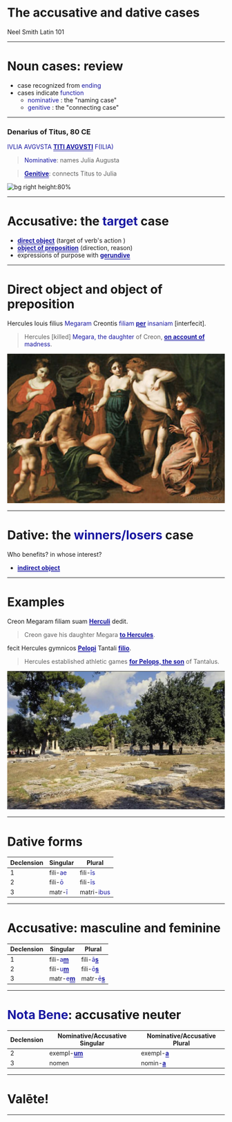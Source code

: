 # The accusative and dative cases

Neel Smith
Latin 101



---

# Noun cases: review


- case recognized from *ending*
- cases indicate *function*
    - *nominative* : the "naming case"
    - *genitive* : the "connecting case"

---

<style scoped>
  strong {
    color: rgb(159, 69, 17);
  }
  em {
    color: 	rgb(24, 23, 162);
    font-style: normal;
  }
</style>

### Denarius of Titus, 80 CE

*IVLIA AVGVSTA* **TITI AVGVSTI** *F(ILIA)*

> *Nominative*: names Julia Augusta

> **Genitive**: connects Titus to Julia

![bg right height:80%](https://neelsmith.github.io/latin101/imgs/ric2_1_2_tit-388.png)    


---

# Accusative: the *target* case


- **direct object** (target of verb's action )
- **object of preposition** (direction, reason)
- expressions of purpose with **gerundive**


---

<style scoped>
  strong {
    color: rgb(159, 69, 17);
  }
  em {
    color: 	rgb(24, 23, 162);
    font-style: normal;
  }
</style>


# Direct object and object of preposition

Hercules Iouis filius *Megaram* Creontis *filiam* **per** *insaniam* [interfecit].

> Hercules [killed] *Megara, the daughter* of Creon, **on account of** *madness*.



![bg right height:60%](megara.png)

---



# Dative: the *winners/losers* case

Who benefits? in whose interest?

- **indirect object**


---

# Examples


Creon Megaram filiam suam **Herculi** dedit.

> Creon gave his daughter Megara **to Hercules**.

fecit Hercules gymnicos **Pelopi** Tantali **filio**.

> Hercules established athletic games **for Pelops, the son** of Tantalus.


<style scoped>
strong {
  color: rgb(159, 69, 17);
}
em {
  color: 	rgb(24, 23, 162);
  font-style: normal;
}

</style>


![bg right](pelopion.png)


---

# Dative forms

| Declension |  Singular | Plural |
| --- | --- | --- |
| 1 | fili-*ae* | fili-*īs* |
| 2 | fili-*ō* | fili-*īs* |
| 3 | matr-*ī* | matri-*ibus* |


<style scoped>
  strong {
    color: rgb(159, 69, 17);
  }
  em {
    color: 	rgb(24, 23, 162);
    font-style: normal;
  }
</style>

---

# Accusative: masculine and feminine


| Declension |  Singular | Plural |
| --- | --- | --- |
| 1 | fili-*a***m** | fili-*ā***s** |
| 2 | fili-*u***m** | fili-*ō***s** |
| 3 | matr-*e***m** | matr-*ē***s** |


<style scoped>
  strong {
    color: 	rgb(24, 23, 162);
    text-decoration-style: double;
    text-decoration-line: underline;
  }
  em {
    color: 	rgb(24, 23, 162);
    font-style: normal;

  }
</style>

---


# *Nota Bene*: accusative neuter

| Declension |  Nominative/Accusative Singular | Nominative/Accusative Plural |
| --- | --- | --- |
| 2 | exempl-**um** | exempl-**a** |
| 3 | nomen | nomin-**a** |


<style scoped>
  strong {
    color: 	rgb(24, 23, 162);
    font-style: normal;
  }
</style>

---

# Valēte!

---
